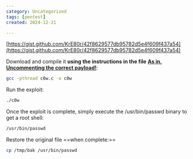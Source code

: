 ```yaml
---
category: Uncategorized
tags: [pentest]
created: 2024-12-21

---
```

[https://gist.github.com/KrE80r/42f8629577db95782d5e4f609f437a54](https://gist.github.com/KrE80r/42f8629577db95782d5e4f609f437a54)

Download and compile it **using the instructions in the file** <u>**As in, Uncommenting the correct payload!**</u>:

```bash - target
gcc -pthread c0w.c -o c0w
```

Run the exploit:

```bash - target
./c0w
```

Once the exploit is complete, simply execute the 
/usr/bin/passwd binary to get a root shell:

```bash - target
/usr/bin/passwd
```

Restore the original file ==when complete:==

```bash - target
cp /tmp/bak /usr/bin/passwd
```
